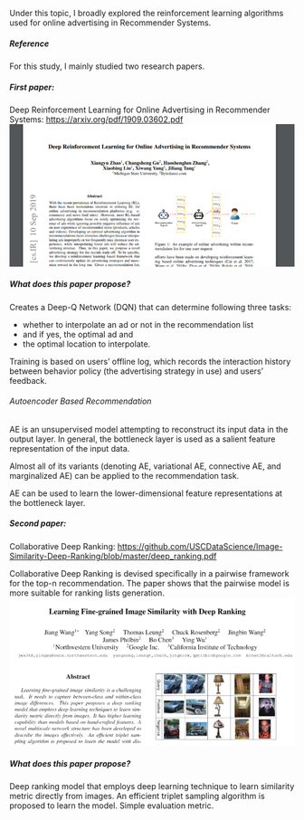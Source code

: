 Under this topic, I broadly explored the reinforcement learning algorithms used for online advertising in Recommender Systems.

##### Reference
For this study, I mainly studied two research papers. 

##### First paper:
Deep Reinforcement Learning for Online Advertising in Recommender Systems: https://arxiv.org/pdf/1909.03602.pdf 
![Deep Reinforcement Learning for Online Advertising in Recommender Systems](https://github.com/Kaustubh-Sable/Independent-Study_RecommenderSystems/blob/master/Online_Advertising/Images/Paper1.png)

##### What does this paper propose?
Creates a Deep-Q Network (DQN) that can determine following three tasks:
* whether to interpolate an ad or not in the recommendation list
* and if yes, the optimal ad and
* the optimal location to interpolate.

Training is based on users’ offline log, which records the interaction history between behavior policy (the advertising strategy in use) and users’ feedback.

###### Autoencoder Based Recommendation
AE is an unsupervised model attempting to reconstruct its input data in the output layer. In general, the bottleneck layer is used as a salient feature representation of the input data. 

Almost all of its variants (denoting AE, variational AE, connective AE, and marginalized AE) can be applied to the recommendation task.

AE can be used to learn the lower-dimensional feature representations at the bottleneck layer.

##### Second paper:
Collaborative Deep Ranking: https://github.com/USCDataScience/Image-Similarity-Deep-Ranking/blob/master/deep_ranking.pdf 

Collaborative Deep Ranking is devised specifically in a pairwise framework for the top-n recommendation. The paper shows that the pairwise model is more suitable for ranking lists generation.
![Collaborative Deep Ranking](https://github.com/Kaustubh-Sable/Independent-Study_RecommenderSystems/blob/master/Online_Advertising/Images/Paper2.png)

##### What does this paper propose?
Deep ranking model that employs deep learning technique to learn similarity metric directly from images.
An efficient triplet sampling algorithm is proposed to learn the model.
Simple evaluation metric.
